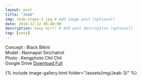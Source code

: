 ```yaml
---
layout: post
title: "Jeab"
img: Jeab-xtapo-3.jpg # Add image post (optional)
date: 2018-12-12 06:40:00
description: Sexy Girl! # Add post description (optional)
tag: [sexy]
---
```

Concept : Black Bikini  
Model : Nannapat Sirichatrot  
Photo : Kengphoto Chil Chil  
Google Drive [Download Full](http://gestyy.com/e0GvVS)  

{% include image-gallery.html folder="/assets/img/Jeab-3/" %}
